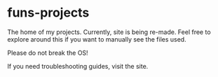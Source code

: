 # funs-projects
The home of my projects. Currently, site is being re-made. Feel free to explore around this if you want to manually see the files used.

Please do not break the OS!

If you need troubleshooting guides, visit the site.
